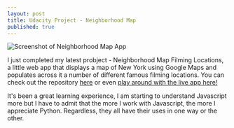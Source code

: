 ```yaml
---
layout: post
title: Udacity Project - Neighborhood Map
published: true
---
```


![Screenshot of Neighborhood Map App](https://github.com/minimalistic/images/film_locations_ss.png)

I just completed my latest probject - Neighborhood Map Filming Locations, a little web app that displays a map of New York using Google Maps and populates across it a number of different famous filming locations. You can check out the repository [here](https://github.com/Minimalistic/Neighborhood_Map_Filming_Locations) or even [play around with the live app here!](http://jasonhmarsh.com/Neighborhood_Map_Filming_Locations/)

It's been a great learning experience, I am starting to understand Javascript more but I have to admit that the more I work with Javascript, the more I appreciate Python.  Regardless, they all have their uses in one way or the other.

